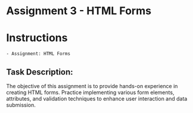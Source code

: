 # Assignment 3 - HTML Forms

# Instructions
    - Assignment: HTML Forms

## Task Description:
The objective of this assignment is to provide hands-on experience in creating HTML forms. Practice implementing various form elements, attributes, and validation techniques to enhance user interaction and data submission.